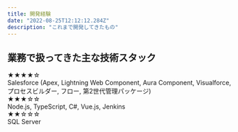 ```yaml
---
title: 開発経験
date: "2022-08-25T12:12:12.284Z"
description: "これまで開発してきたもの"
---
```


## 業務で扱ってきた主な技術スタック  
★★★★☆  
Salesforce (Apex, Lightning Web Component, Aura Component, Visualforce, プロセスビルダー, フロー, 第2世代管理パッケージ)  
★★★☆☆  
Node.js, TypeScript, C#, Vue.js, Jenkins  
★★☆☆☆  
SQL Server  

<!-- <hr />

## これまで経験した開発内容
### Salesforce上での自社プロダクト立ち上げ（0→1→10への拡大）


### 生産管理パッケージのスクラッチ開発


### 開発部の新人研修の講師（新人6名の教育・育成）
#### 自分が行ったこと

### Salesforceと他社の販売管理システムのデータ連携（受託案件）


### Salesforce上での名刺読み取りアプリ・送付状作成アプリの開発（入社直後の新人研修） -->

